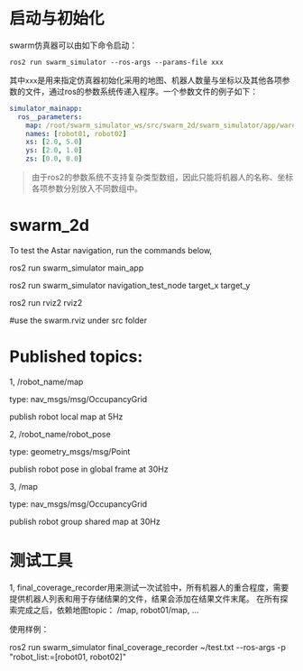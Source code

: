 # 启动与初始化

swarm仿真器可以由如下命令启动：

```shell
ros2 run swarm_simulator --ros-args --params-file xxx
```

其中`xxx`是用来指定仿真器初始化采用的地图、机器人数量与坐标以及其他各项参数的文件，通过ros的参数系统传递入程序。一个参数文件的例子如下：

```yaml
simulator_mainapp:
  ros__parameters:
    map: /root/swarm_simulator_ws/src/swarm_2d/swarm_simulator/app/warehouse_01.png #必须指定绝对坐标
    names: [robot01, robot02]
    xs: [2.0, 5.0]
    ys: [2.0, 1.0]
    zs: [0.0, 0.0]
```

> 由于ros2的参数系统不支持复杂类型数组，因此只能将机器人的名称、坐标各项参数分别放入不同数组中。

# swarm_2d

To test the Astar navigation, run the commands below, 

ros2 run swarm_simulator main_app

ros2 run swarm_simulator navigation_test_node target_x  target_y

ros2 run rviz2 rviz2 

#use the swarm.rviz under src folder


# Published topics:
1, /robot_name/map   

type: nav_msgs/msg/OccupancyGrid

publish robot local map at 5Hz

2, /robot_name/robot_pose

type: geometry_msgs/msg/Point

publish robot pose in global frame at 30Hz

3, /map

type: nav_msgs/msg/OccupancyGrid

publish robot group shared map at 30Hz

# 测试工具
1, final_coverage_recorder用来测试一次试验中，所有机器人的重合程度，需要提供机器人列表和用于存储结果的文件，结果会添加在结果文件末尾。
在所有探索完成之后，依赖地图topic： /map, robot01/map, ...

使用样例：

ros2 run swarm_simulator final_coverage_recorder ~/test.txt --ros-args -p "robot_list:=[robot01, robot02]"

